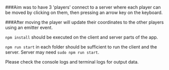 

###Aim was to have 3 'players' connect to a server where each player can be moved by clicking on them, then pressing an arrow key on the keyboard.

###After moving the player will update their coordinates to the other players using an emitter event.

`npm install` should be executed on the client and server parts of the app.

`npm run start` in each folder should be sufficient to run the client and the server. Server may need `sudo npm run start`.

Please check the console logs and terminal logs for output data.
